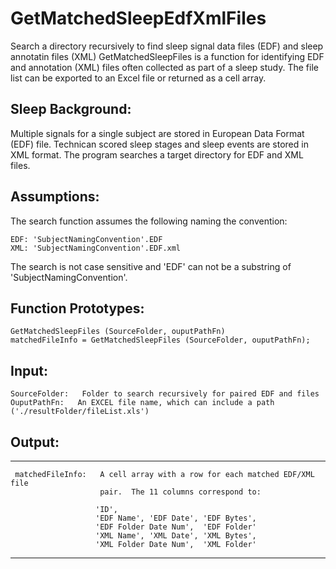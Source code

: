 GetMatchedSleepEdfXmlFiles
==========================

Search a directory recursively to find sleep signal data files (EDF) and sleep annotatin files (XML) GetMatchedSleepFiles is a function for identifying EDF and annotation (XML) files often collected as part of a sleep study. The file list can be exported to an Excel file or returned as a cell array.

## Sleep Background:

Multiple signals for a single subject are stored in European Data Format (EDF) file. Technican scored sleep stages and sleep events are stored in XML format. The program searches a target directory for EDF and XML files.  

## Assumptions:
 
 The search function assumes the following naming the convention:

    EDF: 'SubjectNamingConvention'.EDF
    XML: 'SubjectNamingConvention'.EDF.xml

The search is not case sensitive and 'EDF' can not be a substring of 'SubjectNamingConvention'.

## Function Prototypes:

    GetMatchedSleepFiles (SourceFolder, ouputPathFn)
    matchedFileInfo = GetMatchedSleepFiles (SourceFolder, ouputPathFn);

## Input:

    SourceFolder:   Folder to search recursively for paired EDF and files
    OuputPathFn:   An EXCEL file name, which can include a path ('./resultFolder/fileList.xls')

## Output:  

----
     matchedFileInfo:   A cell array with a row for each matched EDF/XML file
                        pair.  The 11 columns correspond to: 

                       'ID', 
                       'EDF Name', 'EDF Date', 'EDF Bytes', 
                       'EDF Folder Date Num',  'EDF Folder'
                       'XML Name', 'XML Date', 'XML Bytes', 
                       'XML Folder Date Num',  'XML Folder'
----
